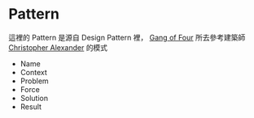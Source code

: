Pattern
=======

這裡的 Pattern 是源自 Design Pattern 裡， [Gang of Four][] 所去參考建築師 [Christopher Alexander][] 的模式

* Name
* Context
* Problem
* Force
* Solution
* Result
  
[Christopher Alexander]: https://en.wikipedia.org/wiki/Christopher_Alexander
[Gang of Four]: https://en.wikipedia.org/wiki/Gang_of_Four
